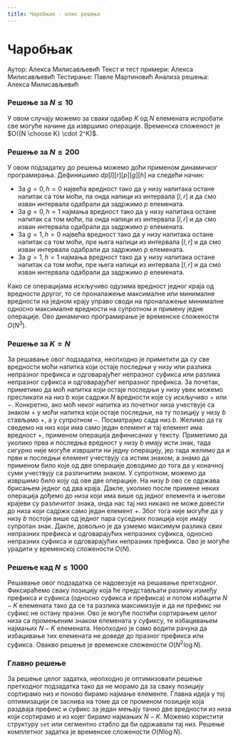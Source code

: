 ```yaml
---
title: Чаробњак - опис решења
---
```


# Чаробњак

Аутор: Алекса Милисављевић
Текст и тест примери: Алекса Милисављевић
Тестирање: Павле Мартиновић
Анализа решења: Алекса Милисављевић

### Решење за $N \leq 10$

У овом случају можемо за сваки одабир $K$ од $N$ елемената испробати све могуће начине да извршимо операције. Временска сложеност је $O({N \choose K} \cdot 2^K)$.

### Решење за $N \leq 200$


У овом подзадатку до решења можемо доћи применом динамичког програмирања. Дефинишимо $dp[l][r][p][g][h]$ на следећи начин:

 - За $g=0, h=0$ највећа вредност тако да у низу напитака остане напитак са том моћи, па онда напици из интервала $[l,r]$ и да смо изван интервала одабрали да задржимо $p$ елемената.
 - За $g=0, h=1$ најмања вредност тако да у низу напитака остане напитак са том моћи, па онда напици из интервала $[l,r]$ и да смо изван интервала одабрали да задржимо $p$ елемената.
 -  За $g=1, h=0$ највећа вредност тако да у низу напитака остане напитак са том моћи, пре њега напици из интервала $[l,r]$ и да смо изван интервала одабрали да задржимо $p$ елемената.
  - За $g=1, h=1$ најмања вредност тако да у низу напитака остане напитак са том моћи, пре њега напици из интервала $[l,r]$ и да смо изван интервала одабрали да задржимо $p$ елемената.

Како се операцијама искључиво одузима вредност једног краја од вредности другог, то се проналажење максималне или минималне вредности на једном крају управо своди на проналажење минималне односно максималне вредности на супротном и примену једне операције. Ово динамичко програмирање је временске сложености $O(N^3)$.

### Решење за $K = N$

За решавање овог подзадатка, неопходно је приметити да су све вредности моћи напитка који остаје последњи у низу или разлика непразног префикса и одговарајућег непразног суфикса или разлика непразног суфикса и одговарајућег непразног префикса. За почетак, приметимо да моћ напитка који остаје последњи у низу увек можемо пресликати на низ $b$ који садржи $N$ вредности које су искључиво $+$ или $-$. Конкретно, ако моћ неког напитка из почетног низа учествује са знаком $+$ у моћи напитка који остаје последњи, на ту позицију у низу $b$ стављамо $+$, а у супротном $-$. Посматрајмо сада низ $b$. Желимо да га сведемо на низ који има само један елемент и тај елемент има вредност $+$, применом операција дефинисаних у тексту. Приметимо да уколико прва и последња вредност у низу $b$ имају исти знак, тада сигурно није могуће извршити ни једну операцију, јер тада желимо да и први и последњи елемент учествују са истим знаком, а знамо да применом било које од две операције доводимо до тога да у коначној суми учествују са различитим знаком. У супротном, можемо да извршимо било коју од ове две операције. На низу $b$ ово се одржава брисањем једног од два краја. Дакле, уколико после примене неких операција дођемо до низа који има више од једног елемента и његови крајеви су различитог знака, онда нас тај низ никако не може довести до низа који садржи само један елемент $+$. Због тога није могуће да у низу $b$ постоји више од једног пара суседних позиција које имају супротан знак. Дакле, довољно је да узмемо максимум разлика свих непразних префикса и одговарајућих непразних суфикса, односно непразних суфикса и одговарајућих непразних префикса. Ово је могуће урадити у  временској сложености $O(N)$.

### Решење кад $N \leq 1000$

Решавање овог подзадатка се надовезује на решавање претходног. Фиксираћемо сваку позицију која ће представљати разлику између префикса и суфикса (односно суфикса и префикса) и потом избацити $N-K$ елемената тако да се та разлика максимизује и да ни префикс ни суфикс не остану празни. Ово је могуће постићи сортирањем целог низа са промењеним знаком елемената у суфиксу, те избацивањем најмањих $N-K$ елемената. Неопходно је само водити рачуна да избацивање тих елемената не доведе до празног префикса или суфикса. Овакво решење је временске сложености $O(N^2 \log N)$.

### Главно решење

За решење целог задатка, неопходно је оптимизовати решење претходног подзадатка тако да не морамо да за сваку позицију сортирамо низ и поново бирамо најмање елементе. Главна идеја у тој оптимизацији се заснива на томе да се променом позиције која раздваја префикс и суфикс за један мењају тачно две вредности из низа који сортирамо и из којег бирамо најмањих $N-K$. Можемо користити структуру `set` или сегментно стабло да би одржавали тај низ. Решење комплетног задатка је временске сложености $O(N \log N)$.
